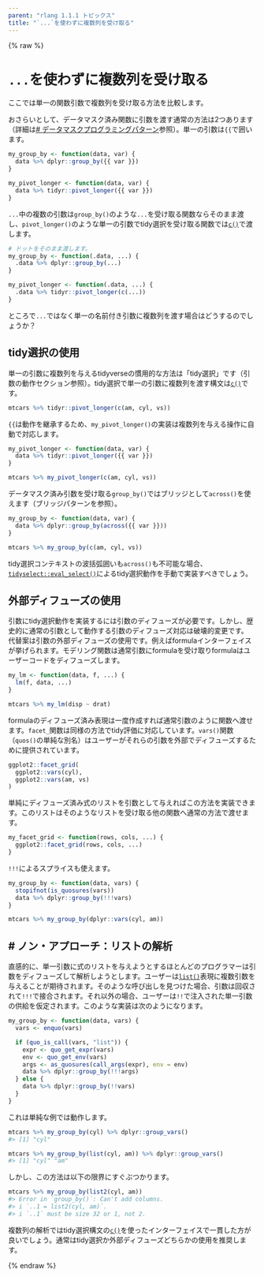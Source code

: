 ```yaml
---
parent: "rlang 1.1.1 トピックス"
title: "`...`を使わずに複数列を受け取る"
---
```


{% raw %}

# `...`を使わずに複数列を受け取る

ここでは単一の関数引数で複数列を受け取る方法を比較します。

おさらいとして、データマスク済み関数に引数を渡す通常の方法は2つあります（詳細は[# データマスクプログラミングパターン](topic-data-mask-programming.md)参照）。単一の引数は`{{`で囲います。

```r
my_group_by <- function(data, var) {
  data %>% dplyr::group_by({{ var }})
}

my_pivot_longer <- function(data, var) {
  data %>% tidyr::pivot_longer({{ var }})
}
```

`...`中の複数の引数は`group_by()`のような`...`を受け取る関数ならそのまま渡し、`pivot_longer()`のような単一の引数でtidy選択を受け取る関数では[`c()`](https://rdrr.io/r/base/c.html)で渡します。

```r
# ドットをそのまま渡します。
my_group_by <- function(.data, ...) {
  .data %>% dplyr::group_by(...)
}

my_pivot_longer <- function(.data, ...) {
  .data %>% tidyr::pivot_longer(c(...))
}
```

ところで`...`ではなく単一の名前付き引数に複数列を渡す場合はどうするのでしょうか？

## tidy選択の使用

単一の引数に複数列を与えるtidyverseの慣用的な方法は「tidy選択」です（引数の動作セクション参照）。tidy選択で単一の引数に複数列を渡す構文は[`c()`](https://rdrr.io/r/base/c.html)です。

```r
mtcars %>% tidyr::pivot_longer(c(am, cyl, vs))
```

`{{`は動作を継承するため、`my_pivot_longer()`の実装は複数列を与える操作に自動で対応します。

```r
my_pivot_longer <- function(data, var) {
  data %>% tidyr::pivot_longer({{ var }})
}

mtcars %>% my_pivot_longer(c(am, cyl, vs))
```

データマスク済み引数を受け取る`group_by()`ではブリッジとして`across()`を使えます（ブリッジパターンを参照）。

```r
my_group_by <- function(data, var) {
  data %>% dplyr::group_by(across({{ var }}))
}

mtcars %>% my_group_by(c(am, cyl, vs))
```

tidy選択コンテキストの波括弧囲いも`across()`も不可能な場合、[`tidyselect::eval_select()`](https://tidyselect.r-lib.org/reference/eval_select.html)によるtidy選択動作を手動で実装すべきでしょう。

## 外部ディフューズの使用

引数にtidy選択動作を実装するには引数のディフューズが必要です。しかし、歴史的に通常の引数として動作する引数のディフューズ対応は破壊的変更です。 代替案は引数の外部ディフューズの使用です。例えばformulaインターフェイスが挙げられます。モデリング関数は通常引数にformulaを受け取りformulaはユーザーコードをディフューズします。

```r
my_lm <- function(data, f, ...) {
  lm(f, data, ...)
}

mtcars %>% my_lm(disp ~ drat)
```

formulaのディフューズ済み表現は一度作成すれば通常引数のように関数へ渡せます。`facet_`関数は同様の方法でtidy評価に対応しています。`vars()`関数（`quos()`の単純な別名）はユーザーがそれらの引数を外部でディフューズするために提供されています。

```r
ggplot2::facet_grid(
  ggplot2::vars(cyl),
  ggplot2::vars(am, vs)
)
```

単純にディフューズ済み式のリストを引数として与えればこの方法を実装できます。このリストはそのようなリストを受け取る他の関数へ通常の方法で渡せます。

```r
my_facet_grid <- function(rows, cols, ...) {
  ggplot2::facet_grid(rows, cols, ...)
}
```

`!!!`によるスプライスも使えます。

```r
my_group_by <- function(data, vars) {
  stopifnot(is_quosures(vars))
  data %>% dplyr::group_by(!!!vars)
}

mtcars %>% my_group_by(dplyr::vars(cyl, am))
```

## # ノン・アプローチ：リストの解析

直感的に、単一引数に式のリストを与えようとするほとんどのプログラマーは引数をディフューズして解析しようとします。ユーザーは[`list()`](https://rdrr.io/r/base/list.html)表現に複数引数を与えることが期待されます。そのような呼び出しを見つけた場合、引数は回収されて`!!!`で接合されます。それ以外の場合、ユーザーは`!!`で注入された単一引数の供給を仮定されます。このような実装は次のようになります。

```r
my_group_by <- function(data, vars) {
  vars <- enquo(vars)

  if (quo_is_call(vars, "list")) {
    expr <- quo_get_expr(vars)
    env <- quo_get_env(vars)
    args <- as_quosures(call_args(expr), env = env)
    data %>% dplyr::group_by(!!!args)
  } else {
    data %>% dplyr::group_by(!!vars)
  }
}
```

これは単純な例では動作します。

```r
mtcars %>% my_group_by(cyl) %>% dplyr::group_vars()
#> [1] "cyl"

mtcars %>% my_group_by(list(cyl, am)) %>% dplyr::group_vars()
#> [1] "cyl" "am"
```

しかし、この方法は以下の限界にすぐぶつかります。

```r
mtcars %>% my_group_by(list2(cyl, am))
#> Error in `group_by()`: Can't add columns.
#> i `..1 = list2(cyl, am)`.
#> i `..1` must be size 32 or 1, not 2.
```

複数列の解析ではtidy選択構文の[`c()`](https://rdrr.io/r/base/c.html)を使ったインターフェイスで一貫した方が良いでしょう。通常はtidy選択か外部ディフューズどちらかの使用を推奨します。

{% endraw %}
